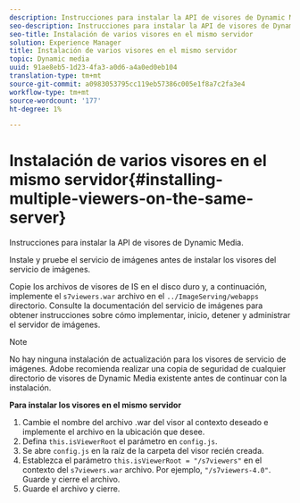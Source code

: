 ```yaml
---
description: Instrucciones para instalar la API de visores de Dynamic Media.
seo-description: Instrucciones para instalar la API de visores de Dynamic Media.
seo-title: Instalación de varios visores en el mismo servidor
solution: Experience Manager
title: Instalación de varios visores en el mismo servidor
topic: Dynamic media
uuid: 91ae8eb5-1d23-4fa3-a0d6-a4a0ed0eb104
translation-type: tm+mt
source-git-commit: a0983053795cc119eb57386c005e1f8a7c2fa3e4
workflow-type: tm+mt
source-wordcount: '177'
ht-degree: 1%

---
```



# Instalación de varios visores en el mismo servidor{#installing-multiple-viewers-on-the-same-server}

<!-- Updated June 1, 2020 from https://wiki.corp.adobe.com/pages/viewpage.action?spaceKey=scene7qa&title=s7Viewers%2C+S7SDK%2C+S7OnDemand+Release+Notes - Contact is Sasha -->

Instrucciones para instalar la API de visores de Dynamic Media.

Instale y pruebe el servicio de imágenes antes de instalar los visores del servicio de imágenes.

Copie los archivos de visores de IS en el disco duro y, a continuación, implemente el `s7viewers.war` archivo en el `../ImageServing/webapps` directorio. Consulte la documentación del servicio de imágenes para obtener instrucciones sobre cómo implementar, inicio, detener y administrar el servidor de imágenes.

>[!NOTE]
>
>No hay ninguna instalación de actualización para los visores de servicio de imágenes. Adobe recomienda realizar una copia de seguridad de cualquier directorio de visores de Dynamic Media existente antes de continuar con la instalación.

**Para instalar los visores en el mismo servidor**

1. Cambie el nombre del archivo .war del visor al contexto deseado e implemente el archivo en la ubicación que desee.
1. Defina `this.isViewerRoot` el parámetro en `config.js`.
1. Se abre `config.js` en la raíz de la carpeta del visor recién creada.
1. Establezca el parámetro `this.isViewerRoot = "/s7viewers"` en el contexto del `s7viewers.war` archivo. Por ejemplo, `"/s7viewers-4.0"`. Guarde y cierre el archivo.
1. Guarde el archivo y cierre.
